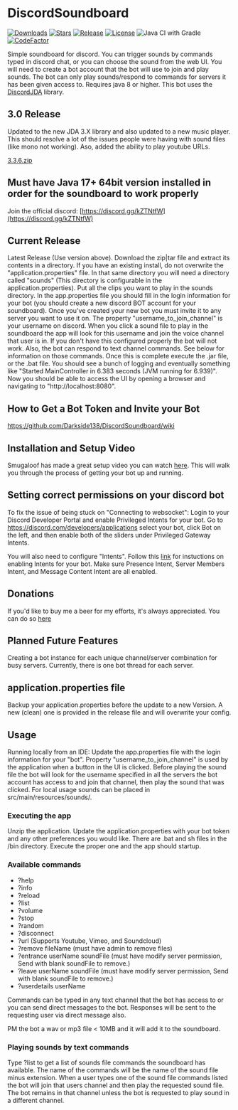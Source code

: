 # DiscordSoundboard
[![Downloads](https://img.shields.io/github/downloads/Darkside138/DiscordSoundboard/total.svg)](https://github.com/Darkside138/DiscordSoundboard/releases/latest)
[![Stars](https://img.shields.io/github/stars/Darkside138/DiscordSoundboard.svg)](https://github.com/Darkside138/DiscordSoundboard/stargazers)
[![Release](https://img.shields.io/github/release/Darkside138/DiscordSoundboard.svg)](https://github.com/Darkside138/DiscordSoundboard/releases/latest)
[![License](https://img.shields.io/github/license/Darkside138/DiscordSoundboard.svg)](https://github.com/Darkside138/DiscordSoundboard/blob/master/LICENSE)
![Java CI with Gradle](https://github.com/Darkside138/DiscordSoundboard/workflows/Java%20CI%20with%20Gradle/badge.svg)
[![CodeFactor](https://www.codefactor.io/repository/github/darkside138/discordsoundboard/badge/master)](https://www.codefactor.io/repository/github/darkside138/discordsoundboard/overview/master)

Simple soundboard for discord. You can trigger sounds by commands typed in discord chat, or you can 
choose the sound from the web UI. You will need to create a bot account that the bot will use to join 
and play sounds. The bot can only play sounds/respond to commands for servers it has been given access to. 
Requires java 8 or higher. This bot uses the [DiscordJDA](https://github.com/DV8FromTheWorld/JDA) library.

## 3.0 Release
Updated to the new JDA 3.X library and also updated to a new music player. This should resolve a lot of the issues people were having with sound files (like mono not working). Aso, added the ability to play youtube URLs.

[3.3.6.zip](https://github.com/Darkside138/DiscordSoundboard/releases/latest)

## Must have Java 17+ 64bit version installed in order for the soundboard to work properly

Join the official discord: [https://discord.gg/kZTNtfW](https://discord.gg/kZTNtfW)

## Current Release
Latest Release (Use version above). 
Download the zip|tar file and extract its contents in a directory. If you have an existing install, do not overwrite 
the "application.properties" file. In that same directory you will need a directory called "sounds" (This directory is 
configurable in the application.properties). Put all the clips you 
want to play in the sounds directory. In the app.properties file you should fill in the login information for 
your bot (you should create a new discord BOT account for your soundboard). Once you've created your new bot you must invite 
it to any server you want to use it on. The property "username_to_join_channel" is your username on discord. 
When you click a sound file to play in the soundboard the app will look for this username and join the voice 
channel that user is in. If you don't have this configured properly the bot will not work. Also, the bot can 
respond to text channel commands. See below for information on those commands. Once this is complete execute 
the .jar file, or the .bat file. You should see a bunch of logging and eventually something like 
"Started MainController in 6.383 seconds (JVM running for 6.939)". Now you should be able to access the UI by 
opening a browser and navigating to "http://localhost:8080".

## How to Get a Bot Token and Invite your Bot
https://github.com/Darkside138/DiscordSoundboard/wiki

## Installation and Setup Video
Smugaloof has made a great setup video you can watch [here](https://www.youtube.com/watch?v=DQSXP9AgYvw). 
This will walk you through the process of getting your bot up and running.

## Setting correct permissions on your discord bot
To fix the issue of being stuck on "Connecting to websocket":
Login to your Discord Developer Portal and enable Privileged Intents for your bot. Go to https://discord.com/developers/applications select your bot, click Bot on the left, and then enable both of the sliders under Privileged Gateway Intents.

You will also need to configure "Intents". Follow this [link](https://jda.wiki/using-jda/troubleshooting/#im-getting-closecode4014-disallowed-intents) for instuctions on enabling Intents for your bot. Make sure Presence Intent, Server Members Intent, and Message Content Intent are all enabled.

## Donations
If you'd like to buy me a beer for my efforts, it's always appreciated. You can do so [here](https://www.paypal.me/DFurrer)

## Planned Future Features
Creating a bot instance for each unique channel/server combination for busy servers. Currently, there is one bot thread for each server.

## application.properties file
Backup your application.properties before the update to a new Version.
A new (clean) one is provided in the release file and will overwrite your config.

## Usage
Running locally from an IDE: Update the app.properties file with the login information for your "bot". Property 
"username_to_join_channel" is used by the application when a button in the UI is clicked. Before playing the 
sound file the bot will look for the username specified in all the servers the bot account has access to and 
join that channel, then play the sound that was clicked. For local usage sounds can be placed in src/main/resources/sounds/.

### Executing the app
Unzip the application. Update the application.properties with your bot token and any other preferences you would like. There are .bat and sh files in the /bin directory. Execute the proper one and the app should startup.

### Available commands
* ?help
* ?info
* ?reload
* ?list
* ?volume
* ?stop
* ?random
* ?disconnect
* ?url <urlToSound> (Supports Youtube, Vimeo, and Soundcloud)
* ?remove fileName (must have admin to remove files)
* ?entrance userName soundFile (must have modify server permission, Send with blank soundFile to remove.)
* ?leave userName soundFile (must have modify server permission, Send with blank soundFile to remove.)
* ?userdetails userName

Commands can be typed in any text channel that the bot has access to or you can send direct messages to the bot.
Responses will be sent to the requesting user via direct message also.

PM the bot a wav or mp3 file < 10MB and it will add it to the soundboard.

### Playing sounds by text commands
Type ?list to get a list of sounds file commands the soundboard has available. The name of the commands will 
be the name of the sound file minus extension. When a user types one of the sound file commands listed the bot 
will join that users channel and then play the requested sound file. The bot remains in that channel unless the 
bot is requested to play sound in a different channel.
